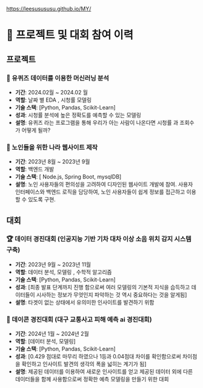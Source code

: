https://leesusususu.github.io/MY/


# 🌟 프로젝트 및 대회 참여 이력

## 프로젝트

### 🚀 유퀴즈 데이터를 이용한 머신러닝 분석
- **기간**: 2024.02월  ~ 2024.02 월
- **역할**: 날짜 별 EDA , 시청률 모델링
- **기술 스택**: [Python, Pandas, Scikit-Learn]
- **성과**: 시청률 분석에 높은 정확도를 예측할 수 있는 모델링 
- **설명**: 유퀴즈 라는 프로그램을 통해 우리가 아는 사람이 나온다면 시청률 과 조회수가 어떻게 될까?


### 🚀 노인들을 위한 나라 웹사이트 제작
- **기간**: 2023년 8월 ~ 2023년 9월
- **역할**: 백엔드 개발
- **기술 스택**: [ Node.js, Spring Boot, mysqlDB]
- **설명**: 노인 사용자들의 편의성을 고려하여 디자인된 웹사이트 개발에 참여. 사용자 인터페이스와 백엔드 로직을 담당하여, 노인 사용자들이 쉽게 정보를 접근하고 이용할 수 있도록 구현.

## 대회

### 🏆 데이터 경진대회 (인공지능 기반 기차 대차 이상 소음 위치 감지 시스템 구축)
- **기간**: 2023년 9월 ~ 2023년 11월
- **역할**: 데이터 분석, 모델링 , 수학적 알고리즘
- **기술 스택**: [Python, Pandas, Scikit-Learn]
- **성과**: [최종 발표 단계까지 진행 함으로써 여러 모델링의 기본적 지식을 습득하고 데이터들이 시사하는 정보가 무엇인지 파악하는 것 역시 중요하다는 것을 알게됨]
- **설명**: 타겟이 없는 상태에서 유의미한 인사이트를 발견하기 위함

### 🏅 데이콘 경진대회 (대구 교통사고 피해 예측 ai 경진대회)
- **기간**: 2024년 1월 ~ 2024년 2월
- **역할**: [데이터 분석, 모델링]
- **기술 스택**: [Python, Pandas, Scikit-Learn]
- **성과**: [0.429 점대로 마무리 하였으나 1등과 0.04점대 차이를 확인함으로써 차이점을 확인하고 인사이트 발견의 생각의 폭을 넓히는 계기가 됨]
- **설명**: 제공된 데이터를 이용하여 새로운 인사이트를 얻고 제공된 데이터 외에 다른 데이터들을 함께 사용함으로써 정확한 예측 모델링을 만들기 위한 대회

